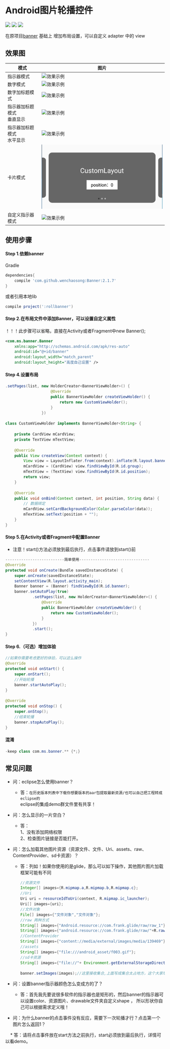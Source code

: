 # Android图片轮播控件

[![](https://jitpack.io/v/wenchaosong/Banner.svg)](https://jitpack.io/#wenchaosong/Banner)
[![](https://img.shields.io/github/stars/wenchaosong/Banner.svg)](https://github.com/wenchaosong/Banner)
[![](https://img.shields.io/github/issues/wenchaosong/Banner.svg)](https://github.com/wenchaosong/Banner)

在原项目[banner](https://github.com/youth5201314/banner) 基础上
增加布局设置，可以自定义 adapter 中的 view

## 效果图

|模式|图片
|---|---|
|指示器模式|![效果示例](http://oceh51kku.bkt.clouddn.com/banner_example1.png)|
|数字模式|![效果示例](http://oceh51kku.bkt.clouddn.com/banner_example2.png)|
|数字加标题模式|![效果示例](http://oceh51kku.bkt.clouddn.com/banner_example3.png)|
|指示器加标题模式<br>垂直显示|![效果示例](http://oceh51kku.bkt.clouddn.com/banner_example4.png)|
|指示器加标题模式<br>水平显示|![效果示例](http://oceh51kku.bkt.clouddn.com/banner_example5.png)|
|卡片模式|![效果示例](/pic/1.png)|
|自定义指示器模式|![效果示例](https://user-images.githubusercontent.com/11496107/43639926-7b4852fe-9750-11e8-9c50-537c49767d2e.png)|

## 使用步骤

#### Step 1.依赖banner

Gradle
```groovy
dependencies{
    compile 'com.github.wenchaosong:Banner:2.1.7'
}
```
或者引用本地lib
```groovy
compile project(':rollbanner')
```

#### Step 2.在布局文件中添加Banner，可以设置自定义属性
！！！此步骤可以省略，直接在Activity或者Fragment中new Banner();
```xml
<com.ms.banner.Banner
    xmlns:app="http://schemas.android.com/apk/res-auto"
    android:id="@+id/banner"
    android:layout_width="match_parent"
    android:layout_height="高度自己设置" />
```

#### Step 4.设置布局
```java
.setPages(list, new HolderCreator<BannerViewHolder>() {
                    @Override
                    public BannerViewHolder createViewHolder() {
                        return new CustomViewHolder();
                    }
                })

class CustomViewHolder implements BannerViewHolder<String> {

    private CardView mCardView;
    private TextView mTextView;

    @Override
    public View createView(Context context) {
        View view = LayoutInflater.from(context).inflate(R.layout.banner_item, null);
        mCardView = (CardView) view.findViewById(R.id.group);
        mTextView = (TextView) view.findViewById(R.id.position);
        return view;
    }

    @Override
    public void onBind(Context context, int position, String data) {
        // 数据绑定
        mCardView.setCardBackgroundColor(Color.parseColor(data));
        mTextView.setText(position + "");
    }
}
```

#### Step 5.在Activity或者Fragment中配置Banner

- 注意！start()方法必须放到最后执行，点击事件请放到start()前

```java
--------------------------简单使用-------------------------------
@Override
protected void onCreate(Bundle savedInstanceState) {
    super.onCreate(savedInstanceState);
    setContentView(R.layout.activity_main);
    Banner banner = (Banner) findViewById(R.id.banner);
    banner.setAutoPlay(true)
            .setPages(list, new HolderCreator<BannerViewHolder>() {
                @Override
                public BannerViewHolder createViewHolder() {
                    return new CustomViewHolder();
                }
            })
            .start();
}
```

#### Step 6.（可选）增加体验
```java
//如果你需要考虑更好的体验，可以这么操作
@Override
protected void onStart() {
    super.onStart();
    //开始轮播
    banner.startAutoPlay();
}

@Override
protected void onStop() {
    super.onStop();
    //结束轮播
    banner.stopAutoPlay();
}
```
#### 混淆
```java
-keep class com.ms.banner.** {*;}
```
## 常见问题

* 问：eclipse怎么使用banner？

    * 答：`在历史版本列表中下载你想要版本的aar包提取最新资源/也可以自己把工程转成eclipse的` <br>
          eclipse的集成demo群文件里有共享！

* 问：怎么显示的一片空白？
    * 答：<br>
        1、没有添加网络权限<br>
        2、检查图片链接是否能打开。
* 问：怎么加载其他图片资源（资源文件、文件、Uri、assets、raw、ContentProvider、sd卡资源）？
    * 答：列如！如果你使用的是glide，那么可以如下操作，其他图片图片加载框架可能有不同
        ```java
        //资源文件
        Integer[] images={R.mipmap.a,R.mipmap.b,R.mipmap.c};
        //Uri
        Uri uri = resourceIdToUri(context, R.mipmap.ic_launcher);
        Uri[] images={uri};
        //文件对象
        File[] images={"文件对象","文件对象"};
        //raw 两种方式
        String[] images={"Android.resource://com.frank.glide/raw/raw_1"};
        String[] images={"android.resource://com.frank.glide/raw/"+R.raw.raw_1"};
        //ContentProvider
        String[] images={"content://media/external/images/media/139469"};
        //assets
        String[] images={"file:///android_asset/f003.gif"};
        //sd卡资源
        String[] images={"file://"+ Environment.getExternalStorageDirectory().getPath()+"/test.jpg"};

        banner.setImages(images);//这里接收集合,上面写成集合太占地方，这个大家举一反三就行了啊
        ```

* 问：设置banner指示器颜色怎么变成方的了？

    * 答：首先我先要说很多软件的指示器也是矩形的，然后banner的指示器可以设置color、资源图片、drawable文件夹自定义shape ，
    所以形状你自己可以根据需求定义哦！

* 问：为什么banner的点击事件没有反应，需要下一次轮播才行？点击第一个图片怎么返回1？

     * 答：请将点击事件放在start方法之前执行，start必须放到最后执行，详情可以看demo。

